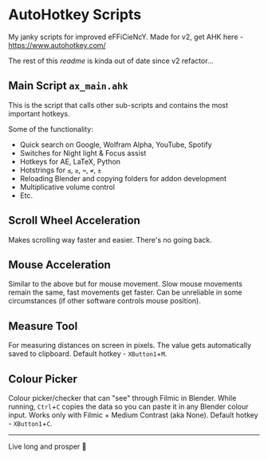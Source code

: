 # AutoHotkey Scripts

My janky scripts for improved eFFiCieNcY. Made for v2, get AHK here - https://www.autohotkey.com/

The rest of this *readme* is kinda out of date since v2 refactor...


## Main Script `ax_main.ahk`

This is the script that calls other sub-scripts and contains the most important hotkeys.

Some of the functionality:
- Quick search on Google, Wolfram Alpha, YouTube, Spotify
- Switches for Night light & Focus assist
- Hotkeys for AE, LaTeX, Python
- Hotstrings for `≤`, `≥`, `≈`, `≠`, `±`
- Reloading Blender and copying folders for addon development
- Multiplicative volume control
- Etc.


## Scroll Wheel Acceleration

Makes scrolling way faster and easier. There's no going back.


## Mouse Acceleration

Similar to the above but for mouse movement. Slow mouse movements remain the same, fast movements get faster. Can be unreliable in some circumstances (if other software controls mouse position).


## Measure Tool

For measuring distances on screen in pixels. The value gets automatically saved to clipboard. Default hotkey - `XButton1`+`M`.


## Colour Picker

Colour picker/checker that can "see" through Filmic in Blender. While running, `Ctrl`+`C` copies the data so you can paste it in any Blender colour input. Works only with Filmic + Medium Contrast (aka None). Default hotkey - `XButton1`+`C`.


---
Live long and prosper 🖖